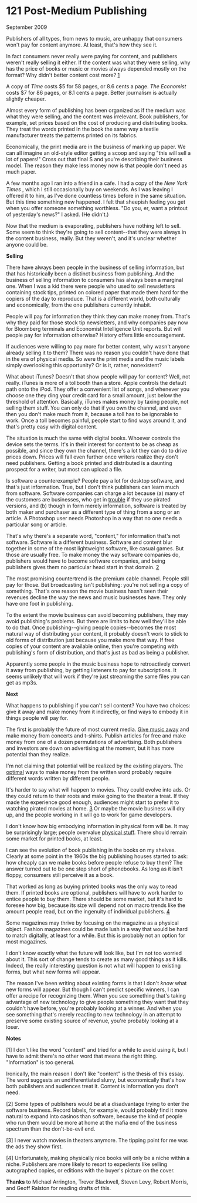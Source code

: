 # 121 Post-Medium Publishing


  
 
  
 September 2009   
  
 Publishers of all types, from news to music, are unhappy that consumers won't pay for content anymore. At least, that's how they see it.   
  
 In fact consumers never really were paying for content, and publishers weren't really selling it either. If the content was what they were selling, why has the price of books or music or movies always depended mostly on the format? Why didn't better content cost more? [1](#postmedium_publishing_note1)   
  
 A copy of _Time_ costs $5 for 58 pages, or 8.6 cents a page. _The Economist_ costs $7 for 86 pages, or 8.1 cents a page. Better journalism is actually slightly cheaper.   
  
 Almost every form of publishing has been organized as if the medium was what they were selling, and the content was irrelevant. Book publishers, for example, set prices based on the cost of producing and distributing books. They treat the words printed in the book the same way a textile manufacturer treats the patterns printed on its fabrics.   
  
 Economically, the print media are in the business of marking up paper. We can all imagine an old-style editor getting a scoop and saying "this will sell a lot of papers!" Cross out that final S and you're describing their business model. The reason they make less money now is that people don't need as much paper.   
  
 A few months ago I ran into a friend in a cafe. I had a copy of the _New York Times_ , which I still occasionally buy on weekends. As I was leaving I offered it to him, as I've done countless times before in the same situation. But this time something new happened. I felt that sheepish feeling you get when you offer someone something worthless. "Do you, er, want a printout of yesterday's news?" I asked. (He didn't.)   
  
 Now that the medium is evaporating, publishers have nothing left to sell. Some seem to think they're going to sell content--that they were always in the content business, really. But they weren't, and it's unclear whether anyone could be.   
  
 **Selling**   
  
 There have always been people in the business of selling information, but that has historically been a distinct business from publishing. And the business of selling information to consumers has always been a marginal one. When I was a kid there were people who used to sell newsletters containing stock tips, printed on colored paper that made them hard for the copiers of the day to reproduce. That is a different world, both culturally and economically, from the one publishers currently inhabit.   
  
 People will pay for information they think they can make money from. That's why they paid for those stock tip newsletters, and why companies pay now for Bloomberg terminals and Economist Intelligence Unit reports. But will people pay for information otherwise? History offers little encouragement.   
  
 If audiences were willing to pay more for better content, why wasn't anyone already selling it to them? There was no reason you couldn't have done that in the era of physical media. So were the print media and the music labels simply overlooking this opportunity? Or is it, rather, nonexistent?   
  
 What about iTunes? Doesn't that show people will pay for content? Well, not really. iTunes is more of a tollbooth than a store. Apple controls the default path onto the iPod. They offer a convenient list of songs, and whenever you choose one they ding your credit card for a small amount, just below the threshold of attention. Basically, iTunes makes money by taxing people, not selling them stuff. You can only do that if you own the channel, and even then you don't make much from it, because a toll has to be ignorable to work. Once a toll becomes painful, people start to find ways around it, and that's pretty easy with digital content.   
  
 The situation is much the same with digital books. Whoever controls the device sets the terms. It's in their interest for content to be as cheap as possible, and since they own the channel, there's a lot they can do to drive prices down. Prices will fall even further once writers realize they don't need publishers. Getting a book printed and distributed is a daunting prospect for a writer, but most can upload a file.   
  
 Is software a counterexample? People pay a lot for desktop software, and that's just information. True, but I don't think publishers can learn much from software. Software companies can charge a lot because (a) many of the customers are businesses, who get in 
[trouble](http://www.bsa.org/country/News%20and%20Events/News%20Archives/en/2009/en-08312009-mueller.aspx?sc_lang=en)
 if they use pirated versions, and (b) though in form merely information, software is treated by both maker and purchaser as a different type of thing from a song or an article. A Photoshop user needs Photoshop in a way that no one needs a particular song or article.   
  
 That's why there's a separate word, "content," for information that's not software. Software is a different business. Software and content blur together in some of the most lightweight software, like casual games. But those are usually free. To make money the way software companies do, publishers would have to become software companies, and being publishers gives them no particular head start in that domain. [2](#postmedium_publishing_note2)   
  
 The most promising countertrend is the premium cable channel. People still pay for those. But broadcasting isn't publishing: you're not selling a copy of something. That's one reason the movie business hasn't seen their revenues decline the way the news and music businesses have. They only have one foot in publishing.   
  
 To the extent the movie business can avoid becoming publishers, they may avoid publishing's problems. But there are limits to how well they'll be able to do that. Once publishing--giving people copies--becomes the most natural way of distributing your content, it probably doesn't work to stick to old forms of distribution just because you make more that way. If free copies of your content are available online, then you're competing with publishing's form of distribution, and that's just as bad as being a publisher.   
  
 Apparently some people in the music business hope to retroactively convert it away from publishing, by getting listeners to pay for subscriptions. It seems unlikely that will work if they're just streaming the same files you can get as mp3s.   
  
 **Next**   
  
 What happens to publishing if you can't sell content? You have two choices: give it away and make money from it indirectly, or find ways to embody it in things people will pay for.   
  
 The first is probably the future of most current media. [Give music away](http://thesixtyone.com) and make money from concerts and t-shirts. Publish articles for free and make money from one of a dozen permutations of advertising. Both publishers and investors are down on advertising at the moment, but it has more potential than they realize.   
  
 I'm not claiming that potential will be realized by the existing players. The [optimal](http://ycombinator.com/rfs1.html) ways to make money from the written word probably require different words written by different people.   
  
 It's harder to say what will happen to movies. They could evolve into ads. Or they could return to their roots and make going to the theater a treat. If they made the experience good enough, audiences might start to prefer it to watching pirated movies at home. [3](#postmedium_publishing_note3) Or maybe the movie business will dry up, and the people working in it will go to work for game developers.   
  
 I don't know how big embodying information in physical form will be. It may be surprisingly large; people overvalue [physical stuff](stuff.html). There should remain some market for printed books, at least.   
  
 I can see the evolution of book publishing in the books on my shelves. Clearly at some point in the 1960s the big publishing houses started to ask: how cheaply can we make books before people refuse to buy them? The answer turned out to be one step short of phonebooks. As long as it isn't floppy, consumers still perceive it as a book.   
  
 That worked as long as buying printed books was the only way to read them. If printed books are optional, publishers will have to work harder to entice people to buy them. There should be some market, but it's hard to foresee how big, because its size will depend not on macro trends like the amount people read, but on the ingenuity of individual publishers. [4](#postmedium_publishing_note4)   
  
 Some magazines may thrive by focusing on the magazine as a physical object. Fashion magazines could be made lush in a way that would be hard to match digitally, at least for a while. But this is probably not an option for most magazines.   
  
 I don't know exactly what the future will look like, but I'm not too worried about it. This sort of change tends to create as many good things as it kills. Indeed, the really interesting question is not what will happen to existing forms, but what new forms will appear.   
  
 The reason I've been writing about existing forms is that I don't _know_ what new forms will appear. But though I can't predict specific winners, I can offer a recipe for recognizing them. When you see something that's taking advantage of new technology to give people something they want that they couldn't have before, you're probably looking at a winner. And when you see something that's merely reacting to new technology in an attempt to preserve some existing source of revenue, you're probably looking at a loser.   
  
 
  
 
  
 
  
 
  
 **Notes**   
  
 <a name=postmedium_publishing_note1>[1]</a> I don't like the word "content" and tried for a while to avoid using it, but I have to admit there's no other word that means the right thing. "Information" is too general.   
  
 Ironically, the main reason I don't like "content" is the thesis of this essay. The word suggests an undifferentiated slurry, but economically that's how both publishers and audiences treat it. Content is information you don't need.   
  
 <a name=postmedium_publishing_note2>[2]</a> Some types of publishers would be at a disadvantage trying to enter the software business. Record labels, for example, would probably find it more natural to expand into casinos than software, because the kind of people who run them would be more at home at the mafia end of the business spectrum than the don't-be-evil end.   
  
 <a name=postmedium_publishing_note3>[3]</a> I never watch movies in theaters anymore. The tipping point for me was the ads they show first.   
  
 <a name=postmedium_publishing_note4>[4]</a> Unfortunately, making physically nice books will only be a niche within a niche. Publishers are more likely to resort to expedients like selling autographed copies, or editions with the buyer's picture on the cover.   
  
 **Thanks** to Michael Arrington, Trevor Blackwell, Steven Levy, Robert Morris, and Geoff Ralston for reading drafts of this.   
  
 
  
 
  
 
  
 

 
* * *
 

 

